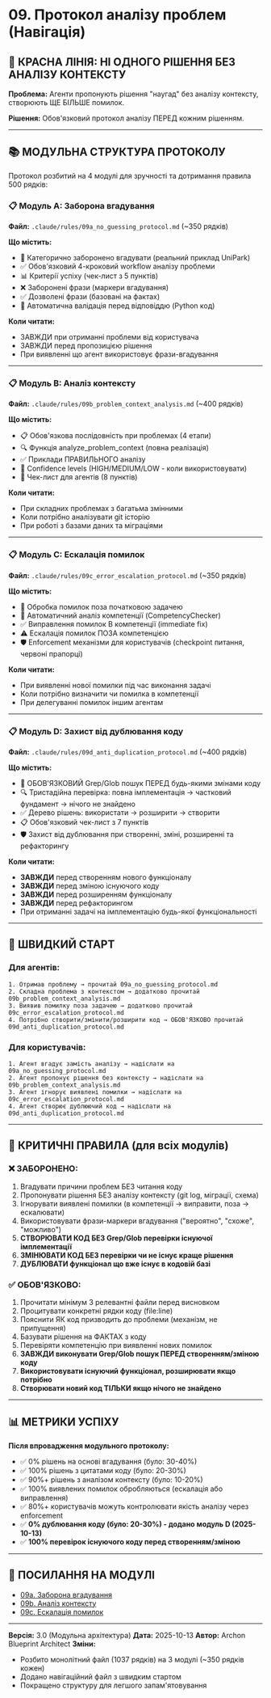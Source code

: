 # 09. Протокол аналізу проблем (Навігація)

## 🚨 КРАСНА ЛІНІЯ: НІ ОДНОГО РІШЕННЯ БЕЗ АНАЛІЗУ КОНТЕКСТУ

**Проблема:** Агенти пропонують рішення "наугад" без аналізу контексту, створюють ЩЕ БІЛЬШЕ помилок.

**Рішення:** Обов'язковий протокол аналізу ПЕРЕД кожним рішенням.

---

## 📚 МОДУЛЬНА СТРУКТУРА ПРОТОКОЛУ

Протокол розбитий на 4 модулі для зручності та дотримання правила 500 рядків:

### 📋 Модуль A: Заборона вгадування
**Файл:** `.claude/rules/09a_no_guessing_protocol.md` (~350 рядків)

**Що містить:**
- 🚫 Категорично заборонено вгадувати (реальний приклад UniPark)
- ✅ Обов'язковий 4-кроковий workflow аналізу проблеми
- 📊 Критерії успіху (чек-лист з 5 пунктів)
- ❌ Заборонені фрази (маркери вгадування)
- ✅ Дозволені фрази (базовані на фактах)
- 🤖 Автоматична валідація перед відповіддю (Python код)

**Коли читати:**
- ЗАВЖДИ при отриманні проблеми від користувача
- ЗАВЖДИ перед пропозицією рішення
- При виявленні що агент використовує фрази-вгадування

---

### 📋 Модуль B: Аналіз контексту
**Файл:** `.claude/rules/09b_problem_context_analysis.md` (~400 рядків)

**Що містить:**
- 📋 Обов'язкова послідовність при проблемах (4 етапи)
- 🔍 Функція analyze_problem_context (повна реалізація)
- ✅ Приклади ПРАВИЛЬНОГО аналізу
- 🎯 Confidence levels (HIGH/MEDIUM/LOW - коли використовувати)
- 📝 Чек-лист для агентів (8 пунктів)

**Коли читати:**
- При складних проблемах з багатьма змінними
- Коли потрібно аналізувати git історію
- При роботі з базами даних та міграціями

---

### 📋 Модуль C: Ескалація помилок
**Файл:** `.claude/rules/09c_error_escalation_protocol.md` (~350 рядків)

**Що містить:**
- 🚨 Обробка помилок поза початковою задачею
- 🤖 Автоматичний аналіз компетенції (CompetencyChecker)
- ✅ Виправлення помилок В компетенції (immediate fix)
- ⚠️ Ескалація помилок ПОЗА компетенцією
- 🛡️ Enforcement механізми для користувачів (checkpoint питання, червоні прапорці)

**Коли читати:**
- При виявленні нової помилки під час виконання задачі
- Коли потрібно визначити чи помилка в компетенції
- При делегуванні помилок іншим агентам

---

### 📋 Модуль D: Захист від дублювання коду
**Файл:** `.claude/rules/09d_anti_duplication_protocol.md` (~400 рядків)

**Що містить:**
- 🚨 ОБОВ'ЯЗКОВИЙ Grep/Glob пошук ПЕРЕД будь-якими змінами коду
- 🔍 Тристадійна перевірка: повна імплементація → частковий фундамент → нічого не знайдено
- ✅ Дерево рішень: використати → розширити → створити
- 📋 Обов'язковий чек-лист з 7 пунктів
- 🛡️ Захист від дублювання при створенні, зміні, розширенні та рефакторингу

**Коли читати:**
- **ЗАВЖДИ** перед створенням нового функціоналу
- **ЗАВЖДИ** перед зміною існуючого коду
- **ЗАВЖДИ** перед розширенням функціоналу
- **ЗАВЖДИ** перед рефакторингом
- При отриманні задачі на імплементацію будь-якої функціональності

---

## 🚀 ШВИДКИЙ СТАРТ

### Для агентів:

```
1. Отримав проблему → прочитай 09a_no_guessing_protocol.md
2. Складна проблема з контекстом → додатково прочитай 09b_problem_context_analysis.md
3. Виявив помилку поза задачею → додатково прочитай 09c_error_escalation_protocol.md
4. Потрібно створити/змінити/розширити код → ОБОВ'ЯЗКОВО прочитай 09d_anti_duplication_protocol.md
```

### Для користувачів:

```
1. Агент вгадує замість аналізу → надіслати на 09a_no_guessing_protocol.md
2. Агент пропонує рішення без контексту → надіслати на 09b_problem_context_analysis.md
3. Агент ігнорує виявлені помилки → надіслати на 09c_error_escalation_protocol.md
4. Агент створює дублюючий код → надіслати на 09d_anti_duplication_protocol.md
```

---

## 🎯 КРИТИЧНІ ПРАВИЛА (для всіх модулів)

### ❌ ЗАБОРОНЕНО:
1. Вгадувати причини проблем БЕЗ читання коду
2. Пропонувати рішення БЕЗ аналізу контексту (git log, міграції, схема)
3. Ігнорувати виявлені помилки (в компетенції → виправити, поза → ескалювати)
4. Використовувати фрази-маркери вгадування ("вероятно", "схоже", "можливо")
5. **СТВОРЮВАТИ КОД БЕЗ Grep/Glob перевірки існуючої імплементації**
6. **ЗМІНЮВАТИ КОД БЕЗ перевірки чи не існує краще рішення**
7. **ДУБЛЮВАТИ функціонал що вже існує в кодовій базі**

### ✅ ОБОВ'ЯЗКОВО:
1. Прочитати мінімум 3 релевантні файли перед висновком
2. Процитувати конкретні рядки коду (file:line)
3. Пояснити ЯК код призводить до проблеми (механізм, не припущення)
4. Базувати рішення на ФАКТАХ з коду
5. Перевіряти компетенцію при виявленні нових помилок
6. **ЗАВЖДИ виконувати Grep/Glob пошук ПЕРЕД створенням/зміною коду**
7. **Використовувати існуючий функціонал, розширювати якщо потрібно**
8. **Створювати новий код ТІЛЬКИ якщо нічого не знайдено**

---

## 📊 МЕТРИКИ УСПІХУ

**Після впровадження модульного протоколу:**

- ✅ 0% рішень на основі вгадування (було: 30-40%)
- ✅ 100% рішень з цитатами коду (було: 20-30%)
- ✅ 90%+ рішень з аналізом контексту (було: 10-20%)
- ✅ 100% виявлених помилок обробляються (ескалація або виправлення)
- ✅ 80%+ користувачів можуть контролювати якість аналізу через enforcement
- ✅ **0% дублювання коду (було: 20-30%) - додано модуль D (2025-10-13)**
- ✅ **100% перевірок існуючого коду перед створенням/зміною**

---

## 🔗 ПОСИЛАННЯ НА МОДУЛІ

- [09a. Заборона вгадування](.claude/rules/09a_no_guessing_protocol.md)
- [09b. Аналіз контексту](.claude/rules/09b_problem_context_analysis.md)
- [09c. Ескалація помилок](.claude/rules/09c_error_escalation_protocol.md)

---

**Версія:** 3.0 (Модульна архітектура)
**Дата:** 2025-10-13
**Автор:** Archon Blueprint Architect
**Зміни:**
- Розбито монолітний файл (1037 рядків) на 3 модулі (~350 рядків кожен)
- Додано навігаційний файл з швидким стартом
- Покращено структуру для легшого запам'ятовування
